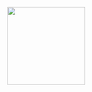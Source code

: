<p align="left">
  <img height="180em" src="https://github-readme-stats.vercel.app/api?username=dnhuy4869&show_icons=true&theme=radical&count_private=true&include_all_commits=true" align="center"/>
</p>

